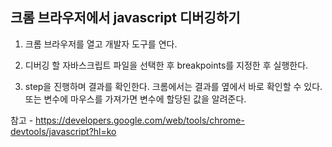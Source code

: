 ## 크롬 브라우저에서 javascript 디버깅하기

1. 크롬 브라우저를 열고 개발자 도구를 연다.

2. 디버깅 할 자바스크립트 파일을 선택한 후 breakpoints를 지정한 후 실행한다.

3. step을 진행하며 결과를 확인한다. 크롬에서는 결과를 옆에서 바로 확인할 수 있다. 또는 변수에 마우스를 가져가면 변수에 할당된 값을 알려준다.


참고 - https://developers.google.com/web/tools/chrome-devtools/javascript?hl=ko